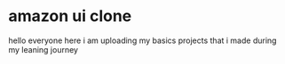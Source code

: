 # amazon ui clone
hello everyone here i am uploading my basics projects that i made during my leaning journey

